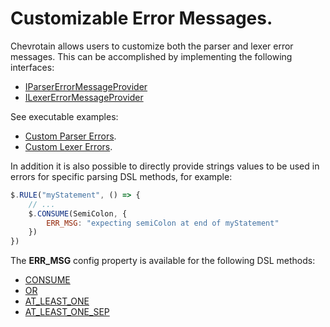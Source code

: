 # Customizable Error Messages.

Chevrotain allows users to customize both the parser and lexer error messages.
This can be accomplished by implementing the following interfaces:

-   [IParserErrorMessageProvider](https://sap.github.io/chevrotain/documentation/6_2_0/interfaces/iparsererrormessageprovider.html)
-   [ILexerErrorMessageProvider](https://sap.github.io/chevrotain/documentation/6_2_0/interfaces/ilexererrormessageprovider.html)

See executable examples:

-   [Custom Parser Errors](https://github.com/SAP/chevrotain/blob/master/examples/parser/custom_errors/custom_errors.js).
-   [Custom Lexer Errors](https://github.com/SAP/chevrotain/blob/master/examples/lexer/custom_errors/custom_errors.js).

In addition it is also possible to directly provide strings values to be used in errors
for specific parsing DSL methods, for example:

```javascript
$.RULE("myStatement", () => {
    // ...
    $.CONSUME(SemiColon, {
        ERR_MSG: "expecting semiColon at end of myStatement"
    })
})
```

The **ERR_MSG** config property is available for the following DSL methods:

-   [CONSUME](https://sap.github.io/chevrotain/documentation/6_2_0/classes/cstparser.html#consume)
-   [OR](https://sap.github.io/chevrotain/documentation/6_2_0/classes/cstparser.html#or)
-   [AT_LEAST_ONE](https://sap.github.io/chevrotain/documentation/6_2_0/classes/cstparser.html#at_least_one)
-   [AT_LEAST_ONE_SEP](https://sap.github.io/chevrotain/documentation/6_2_0/classes/cstparser.html#at_least_one_sep)
